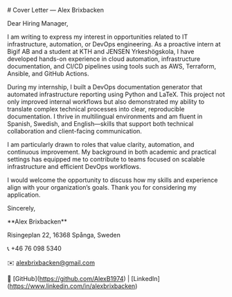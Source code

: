 \# Cover Letter — Alex Brixbacken



Dear Hiring Manager,



I am writing to express my interest in opportunities related to IT infrastructure, automation, or DevOps engineering. As a proactive intern at Bigif AB and a student at KTH and JENSEN Yrkeshögskola, I have developed hands-on experience in cloud automation, infrastructure documentation, and CI/CD pipelines using tools such as AWS, Terraform, Ansible, and GitHub Actions.



During my internship, I built a DevOps documentation generator that automated infrastructure reporting using Python and LaTeX. This project not only improved internal workflows but also demonstrated my ability to translate complex technical processes into clear, reproducible documentation. I thrive in multilingual environments and am fluent in Spanish, Swedish, and English—skills that support both technical collaboration and client-facing communication.



I am particularly drawn to roles that value clarity, automation, and continuous improvement. My background in both academic and practical settings has equipped me to contribute to teams focused on scalable infrastructure and efficient DevOps workflows.



I would welcome the opportunity to discuss how my skills and experience align with your organization’s goals. Thank you for considering my application.



Sincerely,  

\*\*Alex Brixbacken\*\*  

Risingeplan 22, 16368 Spånga, Sweden  

📞 +46 76 098 5340  

✉️ alexbrixbacken@gmail.com  

🔗 \[GitHub](https://github.com/AlexB1974) | \[LinkedIn](https://www.linkedin.com/in/alexbrixbacken)

